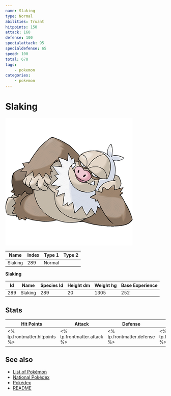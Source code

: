 ```yaml
---
name: Slaking
type: Normal
abilities: Truant
hitpoints: 150
attack: 160
defense: 100
specialattack: 95
specialdefense: 65
speed: 100
total: 670
tags:
    - pokemon
categories:
    - pokemon
---
```


# Slaking


![Slaking](images/289.png)

| **Name** | **Index** | **Type 1** | **Type 2** |
|----|----|----|----|
| Slaking | 289 | Normal  |  |

**Slaking** 




| **Id** | **Name** | **Species Id** | **Height dm** | **Weight hg** | **Base Experience** |
|--------|----------|----------------|------------|------------|---------------------|
| 289 | Slaking | 289 | 20 | 1305 | 252 |



## Stats

| **Hit Points** | **Attack** | **Defense** | **Special Attack** | **Special Defense** | **Speed** | **Total** |
|----------------|------------|-------------|--------------------|---------------------|-----------|-----------|
| <% tp.frontmatter.hitpoints %> | <% tp.frontmatter.attack %> | <% tp.frontmatter.defense %> | <% tp.frontmatter.specialattack %> | <% tp.frontmatter.specialdefense %> | <% tp.frontmatter.speed %> | <% tp.frontmatter.total %> |

## See also

- [List of Pokémon](../pokemon.md)
- [National Pokédex](../national_pokedex.md)
- [Pokédex](../pokedex.md)
- [README](../README.md)
